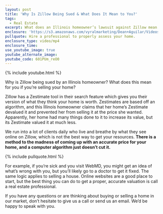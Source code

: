 ```yaml
---
layout: post
title: 'Why Is Zillow Being Sued & What Does It Mean to You?'
tags:
  - Real Estate
excerpt: What does an Illinois homeowner’s lawsuit against Zillow mean for other home sellers in our market? It means you shouldn’t rely on a Zestimate to determine your listing price.
enclosure: 'https://s3.amazonaws.com/vyralmarketing/Dean+Aguilar/Videos/2017/Why+Is+Zillow+Being+Sued+%2526+What+Does+It+Mean+to+You%253F+-+San+Diego+Real+Estate+Agent.mp4'
pullquote: Hire a professional to properly assess your home.
enclosure_type: video/mp4
enclosure_time:
use_youtube_image: true
youtube_alternate_image:
youtube_code: 601PUm_reO0
---
```



{% include youtube.html %}

Why is Zillow being sued by an Illinois homeowner? What does this mean for you if you’re selling your home?

Zillow has a Zestimate tool in their search feature which gives you their version of what they think your home is worth. Zestimates are based off an algorithm, and this Illinois homeowner claims that her home’s Zestimate devalued it and prevented her from selling it at the price she wanted. Apparently, her home had many things done to it to increase its value, but its Zestimate valued it at much less.&nbsp;

We run into a lot of clients daily who live and breathe by what they see online on Zillow, which is not the best way to get your resources. **There is a method to the madness of coming up with an accurate price for your home, and a computer algorithm just doesn’t cut it.&nbsp;**

{% include pullquote.html %}

For example, if you’re sick and you visit WebMD, you might get an idea of what’s wrong with you, but you’ll likely go to a doctor to get it fixed. The same logic applies to selling a house. Online websites are a good place to start, but the best thing you can do to get a proper, accurate valuation is call a real estate professional.&nbsp;

If you have any questions or are thinking about buying or selling a home in our market, don’t hesitate to give us a call or send us an email. We’d be happy to speak with you.&nbsp;
<br>&nbsp;